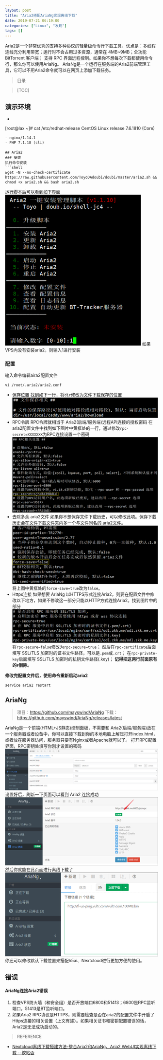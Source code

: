 ```yaml
---
layout: post
title: "Aria2搭配AriaNg实现离线下载"
date: 2019-07-21 06:19:00
categories: ["Linux", "发现"]
tags: []
---
```

Aria2是一个非常优秀的支持多种协议的轻量级命令行下载工具，优点是：多线程连线充分利用带宽；运行时不会占用过多资源，通常在 4MB~9MB；全功能 BitTorrent 客户端； 支持 RPC 界面远程控制。<!--more-->如果你不想每次下载都使用命令行，那么你可以使用AriaNg。
AriaNg是一个运行在服务端的Aria2前端管理工具，它可以不用Aria2命令就可以在网页上添加下载任务。
> 目录

> [TOC]

## 演示环境
- ```shell
[root@lax ~]# cat /etc/redhat-release
CentOS Linux release 7.6.1810 (Core)
```
- nginx/1.14.1
- PHP 7.1.18 (cli)

## Aria2
### 安装
执行命令安装
```shell
wget -N --no-check-certificate https://raw.githubusercontent.com/ToyoDAdoubi/doubi/master/aria2.sh && chmod +x aria2.sh && bash aria2.sh
```
运行脚本后可以看到如下界面
[![](/img/0018/0018-1.png)](/img/0018/0018-1.png)
如果VPS内没有安装aria2，则输入1进行安装
### 配置
输入命令编辑aira2配置文件
```shell
vi /root/.aria2/aria2.conf
```
- 保存位置
找到如下一行，将`dir`修改为文件下载保存的位置
[![](/img/0018/0018-2.png)](/img/0018/0018-2.png)
- RPC令牌
RPC令牌就相当于 Aria2(后端/服务端)远程API连接的授权密码
在aria2配置文件中找到如下图片中黄框处的一行，通过修改`rpc-secret=XXXXXXX`为RPC连接设置一个密码
[![](/img/0018/0018-3.png)](/img/0018/0018-3.png)
- 去除多余.aria2文件
如果你不想保存文件下载历史，可以修改此项。保存下载历史会在文件下载文件夹内多一个与文件同名的.aria2文件。
[![](/img/0018/0018-3.1.png)](/img/0018/0018-3.1.png)
将上图中黄框处的`force-save=true`改为`false`。
- Https连接
如果想要 AriaNg 以HTTPS形式连接Aria2，则要在配置文件中修改以下地方，如果不修改这一部分只能以HTTP方式连接Aria2。找到图片中的部分
[![](/img/0018/0018-4.png)](/img/0018/0018-4.png)
将`rpc-secure=false`修改为`rpc-secure=true`；
然后在`rpc-certificate`后面填写 SSL/TLS 加密时的证书文件路径，可以是`.pem`或`.crt`；
在`rpc-private-key`后面填写 SSL/TLS 加密时的私钥文件路径(.key)；
**记得把这两行前面原有的`#`删除。**

**修改完配置文件后，使用命令重新启动aria2**
```shell
service aria2 restart
```

## AriaNg
> 项目：https://github.com/mayswind/AriaNg
下载：https://github.com/mayswind/AriaNg/releases/latest

AriaNg是一个前端(HTML+JS静态)控制面板，不需要和 Aria2(后端/服务端)放在一个服务器或者设备中，你可以直接下载到你的本地电脑上解压打开index.html，或者放在服务器访问，服务器只要有Nginx或者Apache就可以了。
打开RPC配置界面，RPC密钥处填写你刚才设置的密码
[![](/img/0018/0018-5.png)](/img/0018/0018-5.png)
设置好后，刷新一下页面可以看到 Aria2 连接成功
[![](/img/0018/0018-6.png)](/img/0018/0018-6.png)
然后你就能在此页面进行离线下载了
[![](/img/0018/0018-7.png)](/img/0018/0018-7.png)
你还可以修改默认下载位置来搭配h5ai、Nextcloud进行更加方便的使用。

## 错误
#### AriaNg连接Aria2错误
1. 检查VPS防火墙（和安全组）是否开放端口6800和51413；6800是RPC监听端口，51413是BT监听端口。
2. 如果Aria2 RPC协议是HTTPS，则需要检查是否在aria2的配置文件中开启了Https连接的相关设置（上文有述）。如果相关证书和密钥配置错误的话，Aria2是无法成功启动的。

> REFERENCE
- [Nextcloud离线下载搭建方法-整合Aria2和AriaNg、Aria2 WebUI实现离线下载 --挖站否](https://wzfou.com/nextcloud-aria2/ "Nextcloud离线下载搭建方法-整合Aria2和AriaNg、Aria2 WebUI实现离线下载 --挖站否")